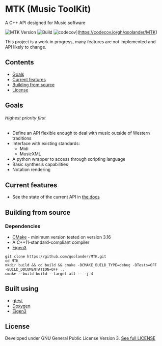  # MTK (Music ToolKit)
 A C++ API designed for Music software

 ![MTK Version](https://img.shields.io/github/v/tag/qoolander/MTK?label=Version)
 ![Build](https://github.com/qoolander/MTK/workflows/Build/badge.svg?branch=Development)
 ![codecov](https://codecov.io/gh/qoolander/MTK/branch/Development/graph/badge.svg)](https://codecov.io/gh/qoolander/MTK)



 This project is a work in progress, many features are not implemented and API likely to change. 

 ## Contents
 * [Goals](#Goals)
 * [Current features](#Current-features)
 * [Building from source](#Building-from-source)
 * [License](#License)
 

 ## Goals
 ###### Highest priority first
 * Define an API flexible enough to deal with music outside of Western traditions
 * Interface with existing standards: 
   * Midi
   * MusicXML
 * A python wrapper to access through scripting language
 * Basic synthesis capabilities
 * Notation rendering 
 
 ## Current features
 * See the state of the current API in [the docs](/docs)
 
 ## Building from source
 ### Dependencies
  * [CMake](https://gitlab.kitware.com/cmake/cmake) - minimum version tested on version 3.16
  * A C++11-standard-compliant compiler
  * [Eigen3](https://gitlab.com/libeigen/eigen)
  
 ```
 git clone https://github.com/qoolander/MTK.git
 cd MTK
 mkdir build && cd build && cmake -DCMAKE_BUILD_TYPE=debug -DTests=OFF -BUILD_DOCUMENTATION=OFF ..
 cmake --build build --target all -- -j 4
 ```
 
 ## Built using
 * [gtest](https://github.com/google/googletest)
 * [Doxygen](https://github.com/doxygen/doxygen)
 * [Eigen3](https://gitlab.com/libeigen/eigen)
 
 ## License
Developed under GNU General Public License Version 3. [See full LICENSE](LICENSE) 
 
